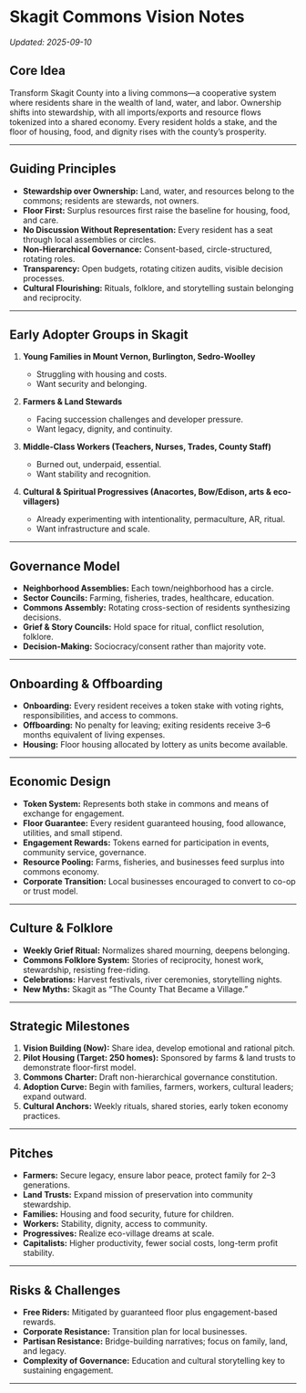 
# Skagit Commons Vision Notes
*Updated: 2025-09-10*

## Core Idea
Transform Skagit County into a living commons—a cooperative system where residents share in the wealth of land, water, and labor. Ownership shifts into stewardship, with all imports/exports and resource flows tokenized into a shared economy. Every resident holds a stake, and the floor of housing, food, and dignity rises with the county’s prosperity.

---

## Guiding Principles
- **Stewardship over Ownership:** Land, water, and resources belong to the commons; residents are stewards, not owners.  
- **Floor First:** Surplus resources first raise the baseline for housing, food, and care.  
- **No Discussion Without Representation:** Every resident has a seat through local assemblies or circles.  
- **Non-Hierarchical Governance:** Consent-based, circle-structured, rotating roles.  
- **Transparency:** Open budgets, rotating citizen audits, visible decision processes.  
- **Cultural Flourishing:** Rituals, folklore, and storytelling sustain belonging and reciprocity.  

---

## Early Adopter Groups in Skagit
1. **Young Families in Mount Vernon, Burlington, Sedro-Woolley**  
   - Struggling with housing and costs.  
   - Want security and belonging.  

2. **Farmers & Land Stewards**  
   - Facing succession challenges and developer pressure.  
   - Want legacy, dignity, and continuity.  

3. **Middle-Class Workers (Teachers, Nurses, Trades, County Staff)**  
   - Burned out, underpaid, essential.  
   - Want stability and recognition.  

4. **Cultural & Spiritual Progressives (Anacortes, Bow/Edison, arts & eco-villagers)**  
   - Already experimenting with intentionality, permaculture, AR, ritual.  
   - Want infrastructure and scale.  

---

## Governance Model
- **Neighborhood Assemblies:** Each town/neighborhood has a circle.  
- **Sector Councils:** Farming, fisheries, trades, healthcare, education.  
- **Commons Assembly:** Rotating cross-section of residents synthesizing decisions.  
- **Grief & Story Councils:** Hold space for ritual, conflict resolution, folklore.  
- **Decision-Making:** Sociocracy/consent rather than majority vote.  

---

## Onboarding & Offboarding
- **Onboarding:** Every resident receives a token stake with voting rights, responsibilities, and access to commons.  
- **Offboarding:** No penalty for leaving; exiting residents receive 3–6 months equivalent of living expenses.  
- **Housing:** Floor housing allocated by lottery as units become available.  

---

## Economic Design
- **Token System:** Represents both stake in commons and means of exchange for engagement.  
- **Floor Guarantee:** Every resident guaranteed housing, food allowance, utilities, and small stipend.  
- **Engagement Rewards:** Tokens earned for participation in events, community service, governance.  
- **Resource Pooling:** Farms, fisheries, and businesses feed surplus into commons economy.  
- **Corporate Transition:** Local businesses encouraged to convert to co-op or trust model.  

---

## Culture & Folklore
- **Weekly Grief Ritual:** Normalizes shared mourning, deepens belonging.  
- **Commons Folklore System:** Stories of reciprocity, honest work, stewardship, resisting free-riding.  
- **Celebrations:** Harvest festivals, river ceremonies, storytelling nights.  
- **New Myths:** Skagit as “The County That Became a Village.”  

---

## Strategic Milestones
1. **Vision Building (Now):** Share idea, develop emotional and rational pitch.  
2. **Pilot Housing (Target: 250 homes):** Sponsored by farms & land trusts to demonstrate floor-first model.  
3. **Commons Charter:** Draft non-hierarchical governance constitution.  
4. **Adoption Curve:** Begin with families, farmers, workers, cultural leaders; expand outward.  
5. **Cultural Anchors:** Weekly rituals, shared stories, early token economy practices.  

---

## Pitches
- **Farmers:** Secure legacy, ensure labor peace, protect family for 2–3 generations.  
- **Land Trusts:** Expand mission of preservation into community stewardship.  
- **Families:** Housing and food security, future for children.  
- **Workers:** Stability, dignity, access to community.  
- **Progressives:** Realize eco-village dreams at scale.  
- **Capitalists:** Higher productivity, fewer social costs, long-term profit stability.  

---

## Risks & Challenges
- **Free Riders:** Mitigated by guaranteed floor plus engagement-based rewards.  
- **Corporate Resistance:** Transition plan for local businesses.  
- **Partisan Resistance:** Bridge-building narratives; focus on family, land, and legacy.  
- **Complexity of Governance:** Education and cultural storytelling key to sustaining engagement.  

---

